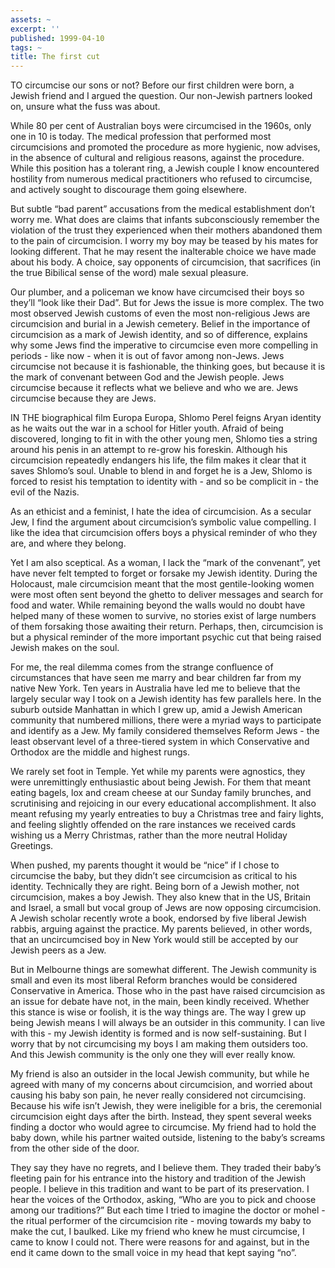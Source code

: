 ```yaml
---
assets: ~
excerpt: ''
published: 1999-04-10
tags: ~
title: The first cut
---
```

TO circumcise our sons or not? Before our first children were born, a
Jewish friend and I argued the question. Our non-Jewish partners looked
on, unsure what the fuss was about.

While 80 per cent of Australian boys were circumcised in the 1960s, only
one in 10 is today. The medical profession that performed most
circumcisions and promoted the procedure as more hygienic, now advises,
in the absence of cultural and religious reasons, against the procedure.
While this position has a tolerant ring, a Jewish couple I know
encountered hostility from numerous medical practitioners who refused to
circumcise, and actively sought to discourage them going elsewhere.

But subtle “bad parent” accusations from the medical establishment don’t
worry me. What does are claims that infants subconsciously remember the
violation of the trust they experienced when their mothers abandoned
them to the pain of circumcision. I worry my boy may be teased by his
mates for looking different. That he may resent the inalterable choice
we have made about his body. A choice, say opponents of circumcision,
that sacrifices (in the true Bibilical sense of the word) male sexual
pleasure.

Our plumber, and a policeman we know have circumcised their boys so
they’ll “look like their Dad”. But for Jews the issue is more complex.
The two most observed Jewish customs of even the most non-religious Jews
are circumcision and burial in a Jewish cemetery. Belief in the
importance of circumcision as a mark of Jewish identity, and so of
difference, explains why some Jews find the imperative to circumcise
even more compelling in periods - like now - when it is out of favor
among non-Jews. Jews circumcise not because it is fashionable, the
thinking goes, but because it is the mark of convenant between God and
the Jewish people. Jews circumcise because it reflects what we believe
and who we are. Jews circumcise because they are Jews.

IN THE biographical film Europa Europa, Shlomo Perel feigns Aryan
identity as he waits out the war in a school for Hitler youth. Afraid of
being discovered, longing to fit in with the other young men, Shlomo
ties a string around his penis in an attempt to re-grow his foreskin.
Although his circumcision repeatedly endangers his life, the film makes
it clear that it saves Shlomo’s soul. Unable to blend in and forget he
is a Jew, Shlomo is forced to resist his temptation to identity with -
and so be complicit in - the evil of the Nazis.

As an ethicist and a feminist, I hate the idea of circumcision. As a
secular Jew, I find the argument about circumcision’s symbolic value
compelling. I like the idea that circumcision offers boys a physical
reminder of who they are, and where they belong.

Yet I am also sceptical. As a woman, I lack the “mark of the convenant”,
yet have never felt tempted to forget or forsake my Jewish identity.
During the Holocaust, male circumcision meant that the most
gentile-looking women were most often sent beyond the ghetto to deliver
messages and search for food and water. While remaining beyond the walls
would no doubt have helped many of these women to survive, no stories
exist of large numbers of them forsaking those awaiting their return.
Perhaps, then, circumcision is but a physical reminder of the more
important psychic cut that being raised Jewish makes on the soul.

For me, the real dilemma comes from the strange confluence of
circumstances that have seen me marry and bear children far from my
native New York. Ten years in Australia have led me to believe that the
largely secular way I took on a Jewish identity has few parallels here.
In the suburb outside Manhattan in which I grew up, amid a Jewish
American community that numbered millions, there were a myriad ways to
participate and identify as a Jew. My family considered themselves
Reform Jews - the least observant level of a three-tiered system in
which Conservative and Orthodox are the middle and highest rungs.

We rarely set foot in Temple. Yet while my parents were agnostics, they
were unremittingly enthusiastic about being Jewish. For them that meant
eating bagels, lox and cream cheese at our Sunday family brunches, and
scrutinising and rejoicing in our every educational accomplishment. It
also meant refusing my yearly entreaties to buy a Christmas tree and
fairy lights, and feeling slightly offended on the rare instances we
received cards wishing us a Merry Christmas, rather than the more
neutral Holiday Greetings.

When pushed, my parents thought it would be “nice” if I chose to
circumcise the baby, but they didn’t see circumcision as critical to his
identity. Technically they are right. Being born of a Jewish mother, not
circumcision, makes a boy Jewish. They also knew that in the US, Britain
and Israel, a small but vocal group of Jews are now opposing
circumcision. A Jewish scholar recently wrote a book, endorsed by five
liberal Jewish rabbis, arguing against the practice. My parents
believed, in other words, that an uncircumcised boy in New York would
still be accepted by our Jewish peers as a Jew.

But in Melbourne things are somewhat different. The Jewish community is
small and even its most liberal Reform branches would be considered
Conservative in America. Those who in the past have raised circumcision
as an issue for debate have not, in the main, been kindly received.
Whether this stance is wise or foolish, it is the way things are. The
way I grew up being Jewish means I will always be an outsider in this
community. I can live with this - my Jewish identity is formed and is
now self-sustaining. But I worry that by not circumcising my boys I am
making them outsiders too. And this Jewish community is the only one
they will ever really know.

My friend is also an outsider in the local Jewish community, but while
he agreed with many of my concerns about circumcision, and worried about
causing his baby son pain, he never really considered not circumcising.
Because his wife isn’t Jewish, they were ineligible for a bris, the
ceremonial circumcision eight days after the birth. Instead, they spent
several weeks finding a doctor who would agree to circumcise. My friend
had to hold the baby down, while his partner waited outside, listening
to the baby’s screams from the other side of the door.

They say they have no regrets, and I believe them. They traded their
baby’s fleeting pain for his entrance into the history and tradition of
the Jewish people. I believe in this tradition and want to be part of
its preservation. I hear the voices of the Orthodox, asking, “Who are
you to pick and choose among our traditions?” But each time I tried to
imagine the doctor or mohel - the ritual performer of the circumcision
rite - moving towards my baby to make the cut, I baulked. Like my friend
who knew he must circumcise, I came to know I could not. There were
reasons for and against, but in the end it came down to the small voice
in my head that kept saying “no”.